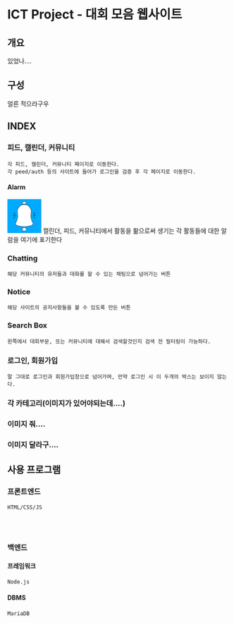 # ICT Project - 대회 모음 웹사이트

## 개요
있었나....

## 구성
얼른 적으라구우

## INDEX
### 피드, 캘린더, 커뮤니티
    각 피드, 캘린더, 커뮤니티 페이지로 이동한다.
    각 peed/auth 등의 사이트에 들어가 로그인을 검증 후 각 페이지로 이동한다.

#### Alarm
<img width="77" src=./images/alarm.png>
    캘린더, 피드, 커뮤니티에서 활동을 핢으로써 생기는 각 활동들에 대한 알람을 여기에 표기한다

### Chatting
    해당 커뮤니티의 유저들과 대화를 할 수 있는 채팅으로 넘어가는 버튼

### Notice
    해당 사이트의 공지사항들을 볼 수 있도록 만든 버튼

### Search Box
    왼쪽에서 대회부문, 또는 커뮤니티에 대해서 검색할것인지 검색 전 필터링이 가능하다.

### 로그인, 회원가입
    말 그대로 로그인과 회원가입창으로 넘어가며, 만약 로그인 시 이 두개의 박스는 보이지 않는다.

### 각 카테고리(이미지가 있어야되는데....)
### 이미지 줘....
### 이미지 달라구....


## 사용 프로그램

### 프론트엔드
    HTML/CSS/JS
</br></br>

### 백엔드

#### 프레임워크
    Node.js

#### DBMS
    MariaDB


